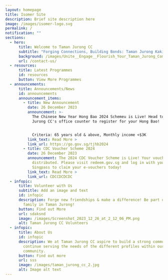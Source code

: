 ```yaml
---
layout: homepage
title: Isomer Site
description: Brief site description here
image: /images/isomer-logo.svg
permalink: /
notification: ""
sections:
  - hero:
      title: Welcome to Taman Jurong CC
      subtitle: "Forging Connections, Building Bonds: Taman Jurong Kakis"
      background: /images/Unite__Engage__Flourish_Your_Taman_Jurong_Community_Hub.png
      url: /contact-us/
  - resources:
      title: Latest Programmes
      id: resources
      button: View More Programmes
  - announcements:
      title: Announcements/News
      id: announcements
      announcement_items:
        - title: New Announcement
          date: 26 December 2023
          announcement: >-
            The Chinese New Year Hong Bao 2024 Schemeu is Live! Head to Taman
            Jurong CC's office counter to register for your Hong Bao!


            Criteria: 65 years old & above, Monthly income <$3K
          link_text: Read More >
          link_url: https://go.gov.sg/tjhb2024
        - title: CDC Voucher Scheme 2024
          date: 26 December 2023
          announcement: The 2024 CDC Voucher Scheme is Live! Your vouchers have been
            distributed. Please visit redeem.gov.sg and log in with your
            Singpass to claim your e-vouchers today!
          link_text: Read More >
          link_url: CDCCDCDCDC
  - infopic:
      title: Volunteer with Us
      subtitle: Add an image and text
      id: infopic
      description: Forge new friendships & make a difference! Be part of our volunteer
        family in Taman Jurong!
      button: Find out More
      url: sdaksnd
      image: /images/Screenshot_2023_12_26_at_2_12_06_PM.png
      alt: Taman Jurong CC Volunteers
  - infopic:
      title: About Us
      id: infopic
      description: We at Taman Jurong CC aspire to build a strong community spirit and
        continue serving the needs of the different profiles within our
        community.
      button: Find out more
      url: sss
      image: /images/taman_jurong_cc_2.jpg
      alt: Image alt text
---
```

